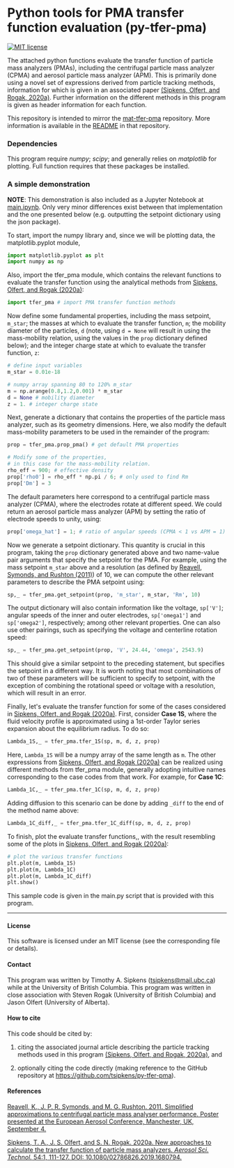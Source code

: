 
# Python tools for PMA transfer function evaluation (py-tfer-pma)

[![MIT license](https://img.shields.io/badge/License-MIT-blue.svg)](https://lbesson.mit-license.org/)

The attached python functions evaluate the transfer function of particle mass analyzers (PMAs), including the centrifugal particle mass analyzer (CPMA) and aerosol particle mass analyzer (APM). This is primarily done using a novel set of expressions derived from particle tracking methods, information for which is given in an associated paper [(Sipkens, Olfert, and Rogak, 2020a)][ast20]. Further information on the different methods in this program is given as header information for each function.

This repository is intended to mirror the [mat-tfer-pma](https://github.com/tsipkens/mat-tfer-pma) repository. More information is available in the [README](https://github.com/tsipkens/mat-tfer-pma/blob/master/README.md) in that repository. 

### Dependencies

This program require *numpy*; *scipy*; and generally relies on *matplotlib* for plotting. Full function requires that these packages be installed. 

### A simple demonstration
**NOTE**: This demonstration is also included as a Jupyter Notebook at [main.ipynb](https://github.com/tsipkens/py-tfer-pma/blob/master/main.ipynb). Only very minor differences exist between that implementation and the one presented below (e.g. outputting the setpoint dictionary using the json package).

To start, import the numpy library and, since we will be plotting data, the matplotlib.pyplot module,

```Python
import matplotlib.pyplot as plt
import numpy as np
```

Also, import the tfer_pma module, which contains the relevant functions to evaluate the transfer function using the analytical methods from [Sipkens, Olfert, and Rogak (2020a)][ast20]:

```Python
import tfer_pma # import PMA transfer function methods
```

Now define some fundamental properties, including the mass setpoint, `m_star`; the masses at which to evaluate the transfer function, `m`; the mobility diameter of the particles, `d` (note, using `d = None` will result in using the mass-mobility relation, using the values in the `prop` dictionary defined below); and the integer charge state at which to evaluate the transfer function, `z`:

```Python
# define input variables
m_star = 0.01e-18

# numpy array spanning 80 to 120% m_star
m = np.arange(0.8,1.2,0.001) * m_star
d = None # mobility diameter
z = 1. # integer charge state
```

Next, generate a dictionary that contains the properties of the particle mass analyzer, such as its geometry dimensions. Here, we also modify the default mass-mobility parameters to be used in the remainder of the program:  

```Python
prop = tfer_pma.prop_pma() # get default PMA properties

# Modify some of the properties, 
# in this case for the mass-mobility relation.
rho_eff = 900; # effective density
prop['rho0'] = rho_eff * np.pi / 6; # only used to find Rm
prop['Dm'] = 3
```

The default parameters here correspond to a centrifugal particle mass analyzer (CPMA), where the electrodes rotate at different speed. We could return an aerosol particle mass analyzer (APM) by setting the ratio of electrode speeds to unity, using:

```Python
prop['omega_hat'] = 1; # ratio of angular speeds (CPMA < 1 vs APM = 1)
```

Now we generate a setpoint dictionary. This quantity is crucial in this program, taking the `prop` dictionary generated above and two name-value pair arguments that specify the setpoint for the PMA. For example, using the mass setpoint `m_star` above and a resolution (as defined by [Reavell, Symonds, and Rushton (2011)][reavell]) of 10, we can compute the other relevant parameters to describe the PMA setpoint using:

```Python
sp,_ = tfer_pma.get_setpoint(prop, 'm_star', m_star, 'Rm', 10)
```

The output dictionary will also contain information like the voltage, `sp['V']`; angular speeds of the inner and outer electrodes, `sp['omega1']` and `sp['omega2']`, respectively; among other relevant properties. One can also use other pairings, such as specifying the voltage and centerline rotation speed: 

```Python
sp,_ = tfer_pma.get_setpoint(prop, 'V', 24.44, 'omega', 2543.9)
```

This should give a similar setpoint to the preceding statement, but specifies the setpoint in a different way. It is worth noting that most combinations of two of these parameters will be sufficient to specify to setpoint, with the exception of combining the rotational speed or voltage with a resolution, which will result in an error. 

Finally, let's evaluate the transfer function for some of the cases considered in [Sipkens, Olfert, and Rogak (2020a)][ast20]. First, consider **Case 1S**, where the fluid velocity profile is approximated using a 1st-order Taylor series expansion about the equilibrium radius. To do so: 

```Python
Lambda_1S,_ = tfer_pma.tfer_1S(sp, m, d, z, prop)
```

Here, `Lambda_1S` will be a numpy array of the same length as `m`. The other expressions from [Sipkens, Olfert, and Rogak (2020a)][ast20] can be realized using different methods from tfer_pma module, generally adopting intuitive names corresponding to the case codes from that work. For example, for **Case 1C**: 

```Python
Lambda_1C,_ = tfer_pma.tfer_1C(sp, m, d, z, prop)
```

Adding diffusion to this scenario can be done by adding `_diff` to the end of the method name above: 

```Python
Lambda_1C_diff,_ = tfer_pma.tfer_1C_diff(sp, m, d, z, prop)
```

To finish, plot the evaluate transfer functions,, with the result resembling some of the plots in [Sipkens, Olfert, and Rogak (2020a)][ast20]:

```Python
# plot the various transfer functions 
plt.plot(m, Lambda_1S)
plt.plot(m, Lambda_1C)
plt.plot(m, Lambda_1C_diff)
plt.show()
```

This sample code is given in the main.py script that is provided with this program. 

----------------------------------------------------------------------

#### License

This software is licensed under an MIT license (see the corresponding file or details).

#### Contact

This program was written by Timothy A. Sipkens ([tsipkens@mail.ubc.ca](mailto:tsipkens@mail.ubc.ca)) while at the University of British Columbia. This program was written in close association with Steven Rogak (University of British Columbia) and Jason Olfert (University of Alberta).

#### How to cite

This code should be cited by:

1. citing the associated journal article describing the particle tracking methods used in this program [(Sipkens, Olfert, and Rogak, 2020a)][ast20], and

2. optionally citing the code directly (making reference to the GitHub repository at https://github.com/tsipkens/py-tfer-pma).

#### References

[Reavell, K., J. P. R. Symonds, and M. G. Rushton. 2011. Simplified approximations to centrifugal particle mass analyser performance. Poster presented at the European Aerosol Conference, Manchester, UK, September 4.][reavell]

[Sipkens, T. A., J. S. Olfert, and S. N. Rogak. 2020a. New approaches to calculate the transfer function of particle mass analyzers. *Aerosol Sci. Technol.* 54:1, 111-127. DOI: 10.1080/02786826.2019.1680794.][ast20]

[ast20]: https://doi.org/10.1080/02786826.2019.1680794

[reavell]: https://www.researchgate.net/publication/267448365_Simplified_Approximations_to_Centrifugal_Particle_Mass_Analyser_Performance
